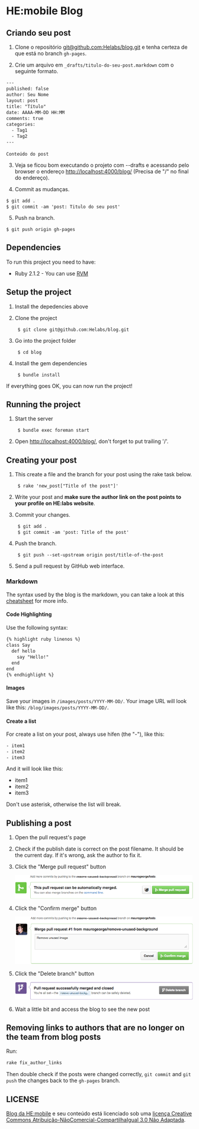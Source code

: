 # HE:mobile Blog

## Criando seu post

1) Clone o repositório [git@github.com:Helabs/blog.git](https://github.com/Helabs/blog) e tenha certeza de que está no branch `gh-pages`.

2) Crie um arquivo em `_drafts/titulo-do-seu-post.markdown` com o seguinte formato.

```
---
published: false
author: Seu Nome
layout: post
title: "Título"
date: AAAA-MM-DD HH:MM
comments: true
categories:
  - Tag1
  - Tag2
---

Conteúdo do post
```

3) Veja se ficou bom executando o projeto com --drafts e acessando pelo browser o endereço [http://localhost:4000/blog/](http://localhost:4000/blog/) (Precisa de "/" no final do endereço).

4) Commit as mudanças.

```
$ git add .
$ git commit -am 'post: Titulo do seu post'
```

5) Push na branch.

```
$ git push origin gh-pages
```

## Dependencies

To run this project you need to have:

* Ruby 2.1.2 - You can use [RVM](http://rvm.io)

## Setup the project

1. Install the depedencies above
2. Clone the project

        $ git clone git@github.com:Helabs/blog.git

3. Go into the project folder

        $ cd blog

4. Install the gem dependencies

        $ bundle install

If everything goes OK, you can now run the project!

## Running the project

1. Start the server

        $ bundle exec foreman start

2. Open [http://localhost:4000/blog/](http://localhost:4000/blog/), don't forget to put trailing '/'.

## Creating your post

1. This create a file and the branch for your post using the rake task below.

        $ rake 'new_post["Title of the post"]'

1. Write your post and **make sure the author link on the post points to your profile on HE:labs website**.
1. Commit your changes.

        $ git add .
        $ git commit -am 'post: Title of the post'

1. Push the branch.

        $ git push --set-upstream origin post/title-of-the-post

1. Send a pull request by GitHub web interface.

### Markdown

The syntax used by the blog is the markdown, you can take a look at this [cheatsheet](http://markdown.chibi.io/) for more info.

#### Code Highlighting

Use the following syntax:

```
{% highlight ruby linenos %}
class Say
  def hello
    say "Hello!"
  end
end
{% endhighlight %}
```

#### Images

Save your images in `/images/posts/YYYY-MM-DD/`. Your image URL will look like this: `/blog/images/posts/YYYY-MM-DD/`.

#### Create a list

For create a list on your post, always use hifen (the "-"), like this:

```
- item1
- item2
- item3
```

And it will look like this:

- item1
- item2
- item3

Don't use asterisk, otherwise the list will break.

## Publishing a post

1. Open the pull request's page
1. Check if the publish date is correct on the post filename. It should be the current day. If it's wrong, ask the author to fix it.
1. Click the "Merge pull request" button

    ![Merge pull request](images/readme/merge-pull-request.png)

1. Click the "Confirm merge" button

    ![Confirm merge](images/readme/confirm-merge.png)

1. Click the "Delete branch" button

    ![Delete branch](images/readme/delete-branch.png)

1. Wait a little bit and access the blog to see the new post

## Removing links to authors that are no longer on the team from blog posts

Run:

```sh
rake fix_author_links
```

Then double check if the posts were changed correctly, `git commit` and `git push` the changes back to the `gh-pages` branch.

## LICENSE

[Blog da HE:mobile](http://hemobile.com.br/blog/) e seu conteúdo está licenciado sob uma [licença Creative Commons Atribuição-NãoComercial-CompartilhaIgual 3.0 Não Adaptada](http://creativecommons.org/licenses/by-nc-sa/3.0/deed.pt_BR).
